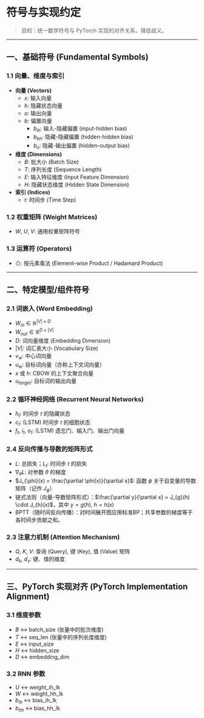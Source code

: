 # 符号与实现约定

> 目的：统一数学符号与 PyTorch 实现的对齐关系，降低歧义。

---

## 一、基础符号 (Fundamental Symbols)

### 1.1 向量、维度与索引
- **向量 (Vectors)**
  - $x$: 输入向量
  - $h$: 隐藏状态向量
  - $o$: 输出向量
  - $b$: 偏置向量
    - $b_{ih}$: 输入-隐藏偏置 (input-hidden bias)
    - $b_{hh}$: 隐藏-隐藏偏置 (hidden-hidden bias)
    - $b_{o}$: 隐藏-输出偏置 (hidden-output bias)
- **维度 (Dimensions)**
  - $B$: 批大小 (Batch Size)
  - $T$: 序列长度 (Sequence Length)
  - $E$: 输入特征维度 (Input Feature Dimension)
  - $H$: 隐藏状态维度 (Hidden State Dimension)
- **索引 (Indices)**
  - $t$: 时间步 (Time Step)

### 1.2 权重矩阵 (Weight Matrices)
- $W$, $U$, $V$: 通用权重矩阵符号

### 1.3 运算符 (Operators)
- $\odot$: 按元素乘法 (Element-wise Product / Hadamard Product)

---

## 二、特定模型/组件符号
### 2.1 词嵌入 (Word Embedding)
- $W_{in} \in \mathbb{R}^{|V| \times D}$
- $W_{out} \in \mathbb{R}^{D \times |V|}$
- $D$: 词向量维度 (Embedding Dimension)
- $|V|$: 词汇表大小 (Vocabulary Size)
- $v_w$: 中心词向量
- $u_w$: 目标词向量（亦称上下文词向量）
- $x$ 或 $h$: CBOW 的上下文聚合向量
- $u_{target}$: 目标词的输出向量

### 2.2 循环神经网络 (Recurrent Neural Networks)
- $h_t$: 时间步 $t$ 的隐藏状态
- $c_t$: (LSTM) 时间步 $t$ 的细胞状态
- $f_t$, $i_t$, $o_t$: (LSTM) 遗忘门、输入门、输出门向量

### 2.4 反向传播与导数的矩阵形式
- $L$: 总损失；$L_t$: 时间步 $t$ 的损失
- $\nabla_\theta L$: 对参数 $\theta$ 的梯度
- $J_{\phi}(x) = \frac{\partial \phi(x)}{\partial x}$: 函数 $\phi$ 关于自变量的导数矩阵（记作 $J_{\phi}$）
- 链式法则（向量-导数矩阵形式）：$\frac{\partial y}{\partial x} = J_{g}(h) \cdot J_{h}(x)$，其中 $y=g(h),\ h=h(x)$
- BPTT（随时间反向传播）：对时间展开图应用标准BP；共享参数的梯度等于各时间步贡献之和。

### 2.3 注意力机制 (Attention Mechanism)
- $Q$, $K$, $V$: 查询 (Query), 键 (Key), 值 (Value) 矩阵
- $d_k$, $d_v$: 键、值的维度

---

## 三、PyTorch 实现对齐 (PyTorch Implementation Alignment)

### 3.1 维度参数
- $B$ ↔ batch_size (张量中的批次维度)
- $T$ ↔ seq_len (张量中的序列长度维度)
- $E$ ↔ input_size
- $H$ ↔ hidden_size
- $D$ ↔ embedding_dim

### 3.2 RNN 参数
- $U$ ↔ weight_ih_lk
- $W$ ↔ weight_hh_lk
- $b_{ih}$ ↔ bias_ih_lk
- $b_{hh}$ ↔ bias_hh_lk
